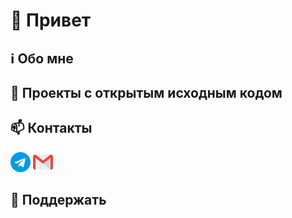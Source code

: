 # :wave: Привет

## :information_source: Обо мне

## :open_book: Проекты с открытым исходным кодом

## :mailbox: Контакты

[![Телеграм](./icons/telegram.png)](https://t.me/evgenylyozin)
[![gmail](./icons/gmail.png)](mailto:evgenylyozindev@gmail.com)

## :handshake: Поддержать
